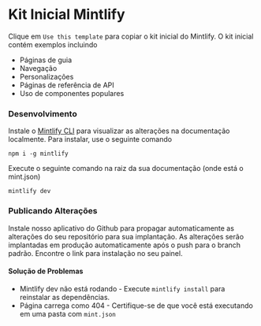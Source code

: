 # Kit Inicial Mintlify

Clique em `Use this template` para copiar o kit inicial do Mintlify. O kit inicial contém exemplos incluindo

- Páginas de guia
- Navegação
- Personalizações
- Páginas de referência de API
- Uso de componentes populares

### Desenvolvimento

Instale o [Mintlify CLI](https://www.npmjs.com/package/mintlify) para visualizar as alterações na documentação localmente. Para instalar, use o seguinte comando

```
npm i -g mintlify
```

Execute o seguinte comando na raiz da sua documentação (onde está o mint.json)

```
mintlify dev
```

### Publicando Alterações

Instale nosso aplicativo do Github para propagar automaticamente as alterações do seu repositório para sua implantação. As alterações serão implantadas em produção automaticamente após o push para o branch padrão. Encontre o link para instalação no seu painel.

#### Solução de Problemas

- Mintlify dev não está rodando - Execute `mintlify install` para reinstalar as dependências.
- Página carrega como 404 - Certifique-se de que você está executando em uma pasta com `mint.json`
